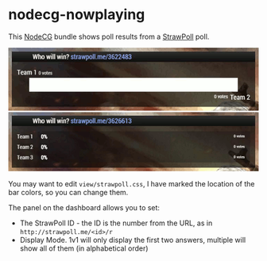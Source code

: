 nodecg-nowplaying
=================

This <a href="https://github.com/nodecg/nodecg">NodeCG</a> bundle shows poll results from a <a href="http://strawpoll.me">StrawPoll</a> poll.

<img src="readme/1v1.gif?raw=true"/>
<img src="readme/multi.gif?raw=true"/>

You may want to edit `view/strawpoll.css`, I have marked the location of the bar colors, so you can change them.

The panel on the dashboard allows you to set:  
* The StrawPoll ID - the ID is the number from the URL, as in `http://strawpoll.me/<id>/r`  
* Display Mode. 1v1 will only display the first two answers, multiple will show all of them (in alphabetical order)
